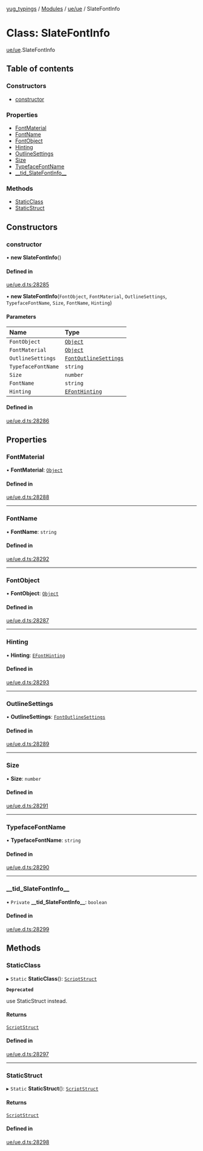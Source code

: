[yug_typings](../README.md) / [Modules](../modules.md) / [ue/ue](../modules/ue_ue.md) / SlateFontInfo

# Class: SlateFontInfo

[ue/ue](../modules/ue_ue.md).SlateFontInfo

## Table of contents

### Constructors

- [constructor](ue_ue.SlateFontInfo.md#constructor)

### Properties

- [FontMaterial](ue_ue.SlateFontInfo.md#fontmaterial)
- [FontName](ue_ue.SlateFontInfo.md#fontname)
- [FontObject](ue_ue.SlateFontInfo.md#fontobject)
- [Hinting](ue_ue.SlateFontInfo.md#hinting)
- [OutlineSettings](ue_ue.SlateFontInfo.md#outlinesettings)
- [Size](ue_ue.SlateFontInfo.md#size)
- [TypefaceFontName](ue_ue.SlateFontInfo.md#typefacefontname)
- [\_\_tid\_SlateFontInfo\_\_](ue_ue.SlateFontInfo.md#__tid_slatefontinfo__)

### Methods

- [StaticClass](ue_ue.SlateFontInfo.md#staticclass)
- [StaticStruct](ue_ue.SlateFontInfo.md#staticstruct)

## Constructors

### constructor

• **new SlateFontInfo**()

#### Defined in

[ue/ue.d.ts:28285](https://github.com/YugMetaverse/yug_typings/blob/25cad34/ue/ue.d.ts#L28285)

• **new SlateFontInfo**(`FontObject`, `FontMaterial`, `OutlineSettings`, `TypefaceFontName`, `Size`, `FontName`, `Hinting`)

#### Parameters

| Name | Type |
| :------ | :------ |
| `FontObject` | [`Object`](ue_ue.Object.md) |
| `FontMaterial` | [`Object`](ue_ue.Object.md) |
| `OutlineSettings` | [`FontOutlineSettings`](ue_ue.FontOutlineSettings.md) |
| `TypefaceFontName` | `string` |
| `Size` | `number` |
| `FontName` | `string` |
| `Hinting` | [`EFontHinting`](../enums/ue_ue.EFontHinting.md) |

#### Defined in

[ue/ue.d.ts:28286](https://github.com/YugMetaverse/yug_typings/blob/25cad34/ue/ue.d.ts#L28286)

## Properties

### FontMaterial

• **FontMaterial**: [`Object`](ue_ue.Object.md)

#### Defined in

[ue/ue.d.ts:28288](https://github.com/YugMetaverse/yug_typings/blob/25cad34/ue/ue.d.ts#L28288)

___

### FontName

• **FontName**: `string`

#### Defined in

[ue/ue.d.ts:28292](https://github.com/YugMetaverse/yug_typings/blob/25cad34/ue/ue.d.ts#L28292)

___

### FontObject

• **FontObject**: [`Object`](ue_ue.Object.md)

#### Defined in

[ue/ue.d.ts:28287](https://github.com/YugMetaverse/yug_typings/blob/25cad34/ue/ue.d.ts#L28287)

___

### Hinting

• **Hinting**: [`EFontHinting`](../enums/ue_ue.EFontHinting.md)

#### Defined in

[ue/ue.d.ts:28293](https://github.com/YugMetaverse/yug_typings/blob/25cad34/ue/ue.d.ts#L28293)

___

### OutlineSettings

• **OutlineSettings**: [`FontOutlineSettings`](ue_ue.FontOutlineSettings.md)

#### Defined in

[ue/ue.d.ts:28289](https://github.com/YugMetaverse/yug_typings/blob/25cad34/ue/ue.d.ts#L28289)

___

### Size

• **Size**: `number`

#### Defined in

[ue/ue.d.ts:28291](https://github.com/YugMetaverse/yug_typings/blob/25cad34/ue/ue.d.ts#L28291)

___

### TypefaceFontName

• **TypefaceFontName**: `string`

#### Defined in

[ue/ue.d.ts:28290](https://github.com/YugMetaverse/yug_typings/blob/25cad34/ue/ue.d.ts#L28290)

___

### \_\_tid\_SlateFontInfo\_\_

• `Private` **\_\_tid\_SlateFontInfo\_\_**: `boolean`

#### Defined in

[ue/ue.d.ts:28299](https://github.com/YugMetaverse/yug_typings/blob/25cad34/ue/ue.d.ts#L28299)

## Methods

### StaticClass

▸ `Static` **StaticClass**(): [`ScriptStruct`](ue_ue.ScriptStruct.md)

**`Deprecated`**

use StaticStruct instead.

#### Returns

[`ScriptStruct`](ue_ue.ScriptStruct.md)

#### Defined in

[ue/ue.d.ts:28297](https://github.com/YugMetaverse/yug_typings/blob/25cad34/ue/ue.d.ts#L28297)

___

### StaticStruct

▸ `Static` **StaticStruct**(): [`ScriptStruct`](ue_ue.ScriptStruct.md)

#### Returns

[`ScriptStruct`](ue_ue.ScriptStruct.md)

#### Defined in

[ue/ue.d.ts:28298](https://github.com/YugMetaverse/yug_typings/blob/25cad34/ue/ue.d.ts#L28298)
